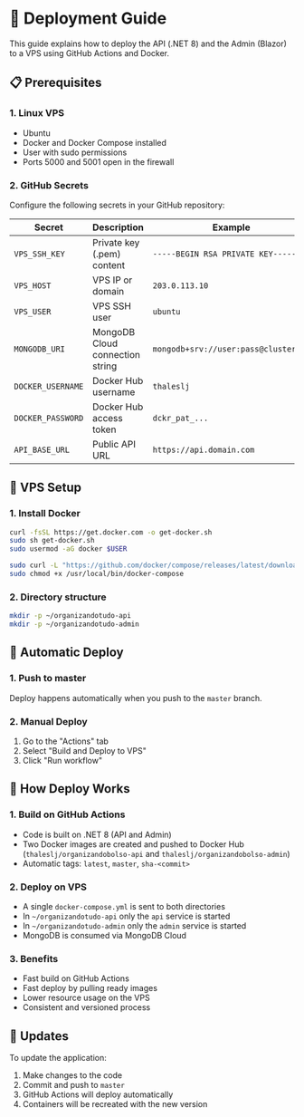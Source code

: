 # 🚀 Deployment Guide

This guide explains how to deploy the API (.NET 8) and the Admin (Blazor) to a VPS using GitHub Actions and Docker.

## 📋 Prerequisites

### 1. Linux VPS
- Ubuntu
- Docker and Docker Compose installed
- User with sudo permissions
- Ports 5000 and 5001 open in the firewall

### 2. GitHub Secrets
Configure the following secrets in your GitHub repository:

| Secret | Description | Example |
|--------|-------------|---------|
| `VPS_SSH_KEY` | Private key (.pem) content | `-----BEGIN RSA PRIVATE KEY-----...` |
| `VPS_HOST` | VPS IP or domain | `203.0.113.10` |
| `VPS_USER` | VPS SSH user | `ubuntu` |
| `MONGODB_URI` | MongoDB Cloud connection string | `mongodb+srv://user:pass@cluster/db` |
| `DOCKER_USERNAME` | Docker Hub username | `thaleslj` |
| `DOCKER_PASSWORD` | Docker Hub access token | `dckr_pat_...` |
| `API_BASE_URL` | Public API URL | `https://api.domain.com` |

## 🔧 VPS Setup

### 1. Install Docker
```bash
curl -fsSL https://get.docker.com -o get-docker.sh
sudo sh get-docker.sh
sudo usermod -aG docker $USER

sudo curl -L "https://github.com/docker/compose/releases/latest/download/docker-compose-$(uname -s)-$(uname -m)" -o /usr/local/bin/docker-compose
sudo chmod +x /usr/local/bin/docker-compose
```

### 2. Directory structure
```bash
mkdir -p ~/organizandotudo-api
mkdir -p ~/organizandotudo-admin
```

## 🚀 Automatic Deploy

### 1. Push to master
Deploy happens automatically when you push to the `master` branch.

### 2. Manual Deploy
1. Go to the "Actions" tab
2. Select "Build and Deploy to VPS"
3. Click "Run workflow"

## 🔄 How Deploy Works

### 1. Build on GitHub Actions
- Code is built on .NET 8 (API and Admin)
- Two Docker images are created and pushed to Docker Hub (`thaleslj/organizandobolso-api` and `thaleslj/organizandobolso-admin`)
- Automatic tags: `latest`, `master`, `sha-<commit>`

### 2. Deploy on VPS
- A single `docker-compose.yml` is sent to both directories
- In `~/organizandotudo-api` only the `api` service is started
- In `~/organizandotudo-admin` only the `admin` service is started
- MongoDB is consumed via MongoDB Cloud

### 3. Benefits
- Fast build on GitHub Actions
- Fast deploy by pulling ready images
- Lower resource usage on the VPS
- Consistent and versioned process

## 🔄 Updates

To update the application:
1. Make changes to the code
2. Commit and push to `master`
3. GitHub Actions will deploy automatically
4. Containers will be recreated with the new version